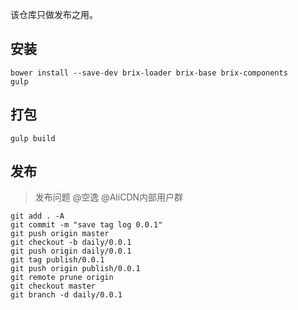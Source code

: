 该仓库只做发布之用。

## 安装

```shell
bower install --save-dev brix-loader brix-base brix-components
gulp
```

## 打包

```shell
gulp build
```

## 发布

> 发布问题 @空逸 @AliCDN内部用户群

```shell
git add . -A
git commit -m "save tag log 0.0.1"
git push origin master
git checkout -b daily/0.0.1
git push origin daily/0.0.1
git tag publish/0.0.1
git push origin publish/0.0.1
git remote prune origin
git checkout master
git branch -d daily/0.0.1
```